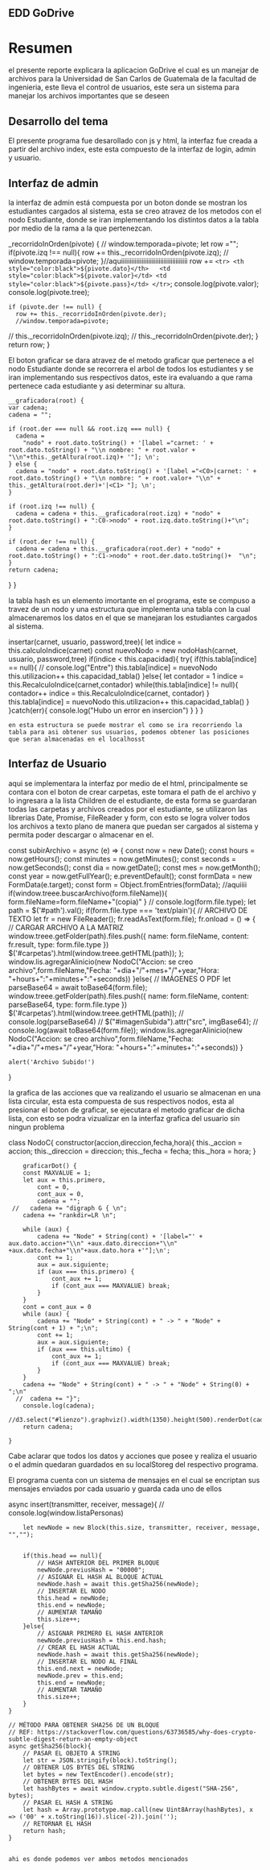 
## EDD GoDrive


# Resumen
el presente reporte explicara la aplicacion GoDrive el cual es un manejar de archivos para la Universidad de San Carlos de Guatemala de la facultad de ingenieria, este lleva el control de usuarios, este sera un sistema para manejar los archivos importantes que se deseen 

## Desarrollo del tema

El presente programa fue desarollado con js y html, la interfaz fue creada a partir del archivo index, este esta compuesto de la interfaz de login, admin y usuario.

## Interfaz de admin
la interfaz de admin está compuesta por un boton donde se mostran los estudiantes cargados al sistema, esta se creo atravez de los metodos con el nodo Estudiante, donde se iran implementando los distintos datos a la tabla por medio de la rama a la que pertenezcan.

  _recorridoInOrden(pivote) {
   // window.temporada=pivote;
    let row ="";
    if(pivote.izq !== null){
      row += this._recorridoInOrden(pivote.izq);
     // window.temporada=pivote;
    }//aquiiiiiiiiiiiiiiiiiiiiiiiiiiiiiiiiiiiiiii
    row += `
    <tr>
    <th style="color:black">${pivote.dato}</th>  
    <td style="color:black">${pivote.valor}</td>
    <td style="color:black">${pivote.pass}</td>
    </tr>
    `;
    console.log(pivote.valor);
    console.log(pivote.tree);

    if (pivote.der !== null) {
      row += this._recorridoInOrden(pivote.der);
      //window.temporada=pivote;
   //   this._recorridoInOrden(pivote.izq);
     // this._recorridoInOrden(pivote.der);
    }
    return row;
  }
  
  
El boton graficar se dara atravez de el metodo graficar que pertenece a el nodo Estudiante donde se recorrera el arbol de todos los estudiantes y se iran implementando sus respectivos datos, este ira evaluando a que rama pertenece cada estudiante y asi determinar su altura.
  
    __graficadora(root) {
    var cadena;
    cadena = "";

    if (root.der === null && root.izq === null) {
      cadena =
        "nodo" + root.dato.toString() + '[label ="carnet: ' + root.dato.toString() + "\\n nombre: " + root.valor + "\\n"+this._getAltura(root.izq)+ '"]; \n';
    } else {
      cadena = "nodo" + root.dato.toString() + '[label ="<C0>|carnet: ' + root.dato.toString() + "\\n nombre: " + root.valor+ "\\n" +  this._getAltura(root.der)+'|<C1> "]; \n';
    }

    if (root.izq !== null) {
      cadena = cadena + this.__graficadora(root.izq) + "nodo" + root.dato.toString() + ":C0->nodo" + root.izq.dato.toString()+"\n";
    }

    if (root.der !== null) {
      cadena = cadena + this.__graficadora(root.der) + "nodo" + root.dato.toString() + ":C1->nodo" + root.der.dato.toString()+  "\n";
    }
    return cadena;
  }
}


la tabla hash es un elemento imortante en el programa, este se compuso a travez de un nodo y una estructura que implementa una tabla con la cual almacenaremos los datos en el que se manejaran los estudiantes cargados al sistema.

 insertar(carnet, usuario, password,tree){
        let indice = this.calculoIndice(carnet)
        const nuevoNodo = new nodoHash(carnet, usuario, password,tree)
        if(indice < this.capacidad){
            try{
                if(this.tabla[indice] == null){
                 //   console.log("Entre")
                    this.tabla[indice] = nuevoNodo
                    this.utilizacion++
                    this.capacidad_tabla()
                }else{
                    let contador = 1
                    indice = this.RecalculoIndice(carnet,contador)
                    while(this.tabla[indice] != null){
                        contador++
                        indice = this.RecalculoIndice(carnet, contador)
                    }
                    this.tabla[indice] = nuevoNodo
                    this.utilizacion++
                    this.capacidad_tabla()
                }
            }catch(err){
                console.log("Hubo un error en insercion")
            }
        }
    }

    en esta estructura se puede mostrar el como se ira recorriendo la tabla para asi obtener sus usuarios, podemos obtener las posiciones que seran almacenadas en el localhosst



## Interfaz de Usuario

aqui se implementara la interfaz por medio de el html, principalmente se contara con el boton de crear carpetas, este tomara el path de el archivo y lo ingresara a la lista Children de el estudiante, de esta forma se guardaran todas las carpetas y archivos creados por el estudiante, se utilizaron las librerias Date, Promise, FileReader y form, con esto se logra volver  todos los archivos a texto plano de manera que puedan ser cargados al sistema y permita poder descargar o almacenar en el.


const subirArchivo =  async (e) => {
    const now = new Date();
    const hours = now.getHours();
    const minutes = now.getMinutes();
    const seconds = now.getSeconds();
    const dia = now.getDate();
    const mes = now.getMonth();
    const year = now.getFullYear();
    e.preventDefault();
    const formData = new FormData(e.target);
    const form = Object.fromEntries(formData);
//aquiiii
if(window.treee.buscarArchivo(form.fileName)){
    form.fileName=form.fileName+"(copia)"
}
    // console.log(form.file.type);
    let path = $('#path').val();
    if(form.file.type === 'text/plain'){
        // ARCHIVO DE TEXTO
        let fr = new FileReader();
        fr.readAsText(form.file);
        fr.onload = () => { 
            // CARGAR ARCHIVO A LA MATRIZ
            window.treee.getFolder(path).files.push({
                name: form.fileName, 
                content: fr.result, 
                type: form.file.type
            })
            $('#carpetas').html(window.treee.getHTML(path));
        };
        window.lis.agregarAlinicio(new NodoC("Accion: se creo archivo",form.fileName,"Fecha: "+dia+"/"+mes+"/"+year,"Hora: "+hours+":"+minutes+":"+seconds))
    }else{
        // IMÁGENES O PDF 
        let parseBase64 = await toBase64(form.file);
        window.treee.getFolder(path).files.push({
            name: form.fileName, 
            content: parseBase64, 
            type: form.file.type
        })
        $('#carpetas').html(window.treee.getHTML(path));
        // console.log(parseBase64)
        // $("#imagenSubida").attr("src", imgBase64); 
        // console.log(await toBase64(form.file));
        window.lis.agregarAlinicio(new NodoC("Accion: se creo archivo",form.fileName,"Fecha: "+dia+"/"+mes+"/"+year,"Hora: "+hours+":"+minutes+":"+seconds))
    }
    
    alert('Archivo Subido!')

}

la grafica de las acciones que va realizando el usuario se almacenan en una lista circular, esta esta compuesta de sus respectivos nodos, esta al presionar el boton de graficar, se ejecutara el metodo graficar de dicha lista, con esto se podra vizualizar en la interfaz grafica del usuario sin ningun problema

 class NodoC{
    constructor(accion,direccion,fecha,hora){
        this._accion = accion;
        this._direccion = direccion;
        this._fecha = fecha;
        this._hora = hora;
    }
    
        graficarDot() {
        const MAXVALUE = 1;
        let aux = this.primero,
            cont = 0,
            cont_aux = 0,
            cadena = "";
     //   cadena += "digraph G { \n";
        cadena += "rankdir=LR \n";

        while (aux) {
            cadena += "Node" + String(cont) + '[label="' + aux.dato.accion+"\\n" +aux.dato.direccion+"\\n" +aux.dato.fecha+"\\n"+aux.dato.hora +'"];\n';
            cont += 1;
            aux = aux.siguiente;
            if (aux === this.primero) {
                cont_aux += 1;
                if (cont_aux === MAXVALUE) break;
            }
        }
        cont = cont_aux = 0
        while (aux) {
            cadena += "Node" + String(cont) + " -> " + "Node" + String(cont + 1) + ";\n";
            cont += 1;
            aux = aux.siguiente;
            if (aux === this.ultimo) {
                cont_aux += 1;
                if (cont_aux === MAXVALUE) break;
            }
        }
        cadena += "Node" + String(cont) + " -> " + "Node" + String(0) + ";\n"
      //  cadena += "}";
        console.log(cadena);
        //d3.select("#lienzo").graphviz().width(1350).height(500).renderDot(cadena);
        return cadena;

    }  
    
  Cabe aclarar que todos los datos y acciones que posee y realiza el usuario o el admin quedaran guardados en su localStoreg del respectivo programa.    



  El  programa cuenta con un sistema de mensajes en el cual se encriptan sus mensajes enviados por cada usuario y guarda cada uno de ellos

   async insert(transmitter, receiver, message){
      //  console.log(window.listaPersonas)
        
        let newNode = new Block(this.size, transmitter, receiver, message, "","");
       
        
        if(this.head == null){
            // HASH ANTERIOR DEL PRIMER BLOQUE
            newNode.previusHash = "00000";
            // ASIGNAR EL HASH AL BLOQUE ACTUAL
            newNode.hash = await this.getSha256(newNode);
            // INSERTAR EL NODO
            this.head = newNode;
            this.end = newNode;
            // AUMENTAR TAMAÑO
            this.size++;
        }else{
            // ASIGNAR PRIMERO EL HASH ANTERIOR
            newNode.previusHash = this.end.hash;
            // CREAR EL HASH ACTUAL
            newNode.hash = await this.getSha256(newNode);
            // INSERTAR EL NODO AL FINAL
            this.end.next = newNode;
            newNode.prev = this.end;
            this.end = newNode;
            // AUMENTAR TAMAÑO
            this.size++;
        }
    }

    // MÉTODO PARA OBTENER SHA256 DE UN BLOQUE
    // REF: https://stackoverflow.com/questions/63736585/why-does-crypto-subtle-digest-return-an-empty-object
    async getSha256(block){
        // PASAR EL OBJETO A STRING
        let str = JSON.stringify(block).toString();
        // OBTENER LOS BYTES DEL STRING 
        let bytes = new TextEncoder().encode(str);
        // OBTENER BYTES DEL HASH
        let hashBytes = await window.crypto.subtle.digest("SHA-256", bytes);
        // PASAR EL HASH A STRING 
        let hash = Array.prototype.map.call(new Uint8Array(hashBytes), x => ('00' + x.toString(16)).slice(-2)).join('');
        // RETORNAR EL HASH
        return hash;
    }


    ahi es donde podemos ver ambos metodos mencionados





